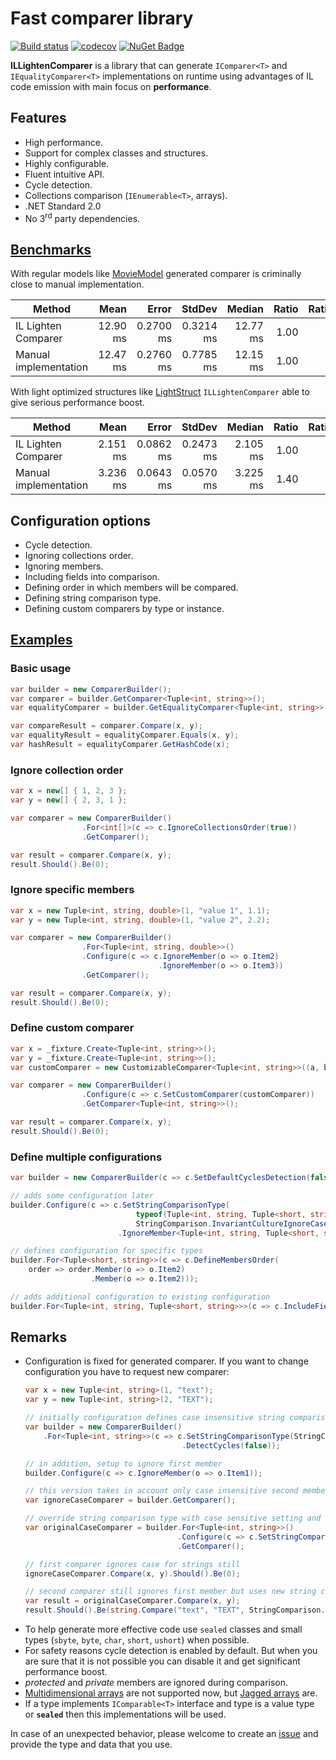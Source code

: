# Fast comparer library

[![Build status](https://ci.appveyor.com/api/projects/status/u9qs6c5v1qbvda2b/branch/master?svg=true)](https://ci.appveyor.com/project/sgaliamov/il-lighten-comparer/branch/master)
[![codecov](https://codecov.io/gh/sgaliamov/il-lighten-comparer/graph/badge.svg)](https://codecov.io/gh/sgaliamov/il-lighten-comparer)
[![NuGet Badge](https://buildstats.info/nuget/ILLightenComparer)](https://www.nuget.org/packages/ILLightenComparer)

**ILLightenComparer** is a library that can generate `IComparer<T>` and `IEqualityComparer<T>` implementations on runtime using advantages of IL code emission with main focus on **performance**.

## Features

* High performance.
* Support for complex classes and structures.
* Highly configurable.
* Fluent intuitive API.
* Cycle detection.
* Collections comparison (`IEnumerable<T>`, arrays).
* .NET Standard 2.0
* No 3<sup>rd</sup> party dependencies.

## [Benchmarks](https://github.com/sgaliamov/il-lighten-comparer/blob/master/src/ILLightenComparer.Benchmarks/Program.cs)

With regular models like [MovieModel](https://github.com/sgaliamov/il-lighten-comparer/blob/master/src/ILLightenComparer.Benchmarks/Benchmark/MovieModel.cs) generated comparer is criminally close to manual implementation.

| Method                |     Mean |     Error |    StdDev |   Median | Ratio | RatioSD |
| --------------------- | -------: | --------: | --------: | -------: | ----: | ------: |
| IL Lighten Comparer   | 12.90 ms | 0.2700 ms | 0.3214 ms | 12.77 ms |  1.00 |    0.00 |
| Manual implementation | 12.47 ms | 0.2760 ms | 0.7785 ms | 12.15 ms |  1.00 |    0.09 |

With light optimized structures like [LightStruct](https://github.com/sgaliamov/il-lighten-comparer/blob/master/src/ILLightenComparer.Benchmarks/Benchmark/LightStruct.cs) `ILLightenComparer` able to give serious performance boost.

| Method                |     Mean |     Error |    StdDev |   Median | Ratio | RatioSD |
| --------------------- | -------: | --------: | --------: | -------: | ----: | ------: |
| IL Lighten Comparer   | 2.151 ms | 0.0862 ms | 0.2473 ms | 2.105 ms |  1.00 |    0.00 |
| Manual implementation | 3.236 ms | 0.0643 ms | 0.0570 ms | 3.225 ms |  1.40 |    0.16 |

## Configuration options

* Cycle detection.
* Ignoring collections order.
* Ignoring members.
* Including fields into comparison.
* Defining order in which members will be compared.
* Defining string comparison type.
* Defining custom comparers by type or instance.

## [Examples](https://github.com/sgaliamov/il-lighten-comparer/blob/master/src/ILLightenComparer.Tests/Examples.cs)

### Basic usage

``` csharp
var builder = new ComparerBuilder();
var comparer = builder.GetComparer<Tuple<int, string>>();
var equalityComparer = builder.GetEqualityComparer<Tuple<int, string>>();

var compareResult = comparer.Compare(x, y);
var equalityResult = equalityComparer.Equals(x, y);
var hashResult = equalityComparer.GetHashCode(x);
```

### Ignore collection order

``` csharp
var x = new[] { 1, 2, 3 };
var y = new[] { 2, 3, 1 };

var comparer = new ComparerBuilder()
                .For<int[]>(c => c.IgnoreCollectionsOrder(true))
                .GetComparer();

var result = comparer.Compare(x, y);
result.Should().Be(0);
```

### Ignore specific members

``` csharp
var x = new Tuple<int, string, double>(1, "value 1", 1.1);
var y = new Tuple<int, string, double>(1, "value 2", 2.2);

var comparer = new ComparerBuilder()
                .For<Tuple<int, string, double>>()
                .Configure(c => c.IgnoreMember(o => o.Item2)
                                 .IgnoreMember(o => o.Item3))
                .GetComparer();

var result = comparer.Compare(x, y);
result.Should().Be(0);
```

### Define custom comparer

``` csharp
var x = _fixture.Create<Tuple<int, string>>();
var y = _fixture.Create<Tuple<int, string>>();
var customComparer = new CustomizableComparer<Tuple<int, string>>((a, b) => 0); // makes all objects always equal

var comparer = new ComparerBuilder()
                .Configure(c => c.SetCustomComparer(customComparer))
                .GetComparer<Tuple<int, string>>();

var result = comparer.Compare(x, y);
result.Should().Be(0);
```

### Define multiple configurations

``` csharp
var builder = new ComparerBuilder(c => c.SetDefaultCyclesDetection(false)); // defines initial configuration

// adds some configuration later
builder.Configure(c => c.SetStringComparisonType(
                            typeof(Tuple<int, string, Tuple<short, string>>),
                            StringComparison.InvariantCultureIgnoreCase)
                        .IgnoreMember<Tuple<int, string, Tuple<short, string>>, int>(o => o.Item1));

// defines configuration for specific types
builder.For<Tuple<short, string>>(c => c.DefineMembersOrder(
    order => order.Member(o => o.Item2)
                  .Member(o => o.Item2)));

// adds additional configuration to existing configuration
builder.For<Tuple<int, string, Tuple<short, string>>>(c => c.IncludeFields(false));
```

## Remarks

* Configuration is fixed for generated comparer. If you want to change configuration you have to request new comparer:
  ``` csharp
  var x = new Tuple<int, string>(1, "text");
  var y = new Tuple<int, string>(2, "TEXT");

  // initially configuration defines case insensitive string comparison
  var builder = new ComparerBuilder()
      .For<Tuple<int, string>>(c => c.SetStringComparisonType(StringComparison.CurrentCultureIgnoreCase)
                                     .DetectCycles(false));

  // in addition, setup to ignore first member
  builder.Configure(c => c.IgnoreMember(o => o.Item1));

  // this version takes in account only case insensitive second member
  var ignoreCaseComparer = builder.GetComparer();

  // override string comparison type with case sensitive setting and build new comparer
  var originalCaseComparer = builder.For<Tuple<int, string>>()
                                    .Configure(c => c.SetStringComparisonType(StringComparison.Ordinal))
                                    .GetComparer();

  // first comparer ignores case for strings still
  ignoreCaseComparer.Compare(x, y).Should().Be(0);

  // second comparer still ignores first member but uses new string comparison type
  var result = originalCaseComparer.Compare(x, y);
  result.Should().Be(string.Compare("text", "TEXT", StringComparison.Ordinal));
  ```
* To help generate more effective code use `sealed` classes and small types (`sbyte`, `byte`, `char`, `short`, `ushort`) when possible.
* For safety reasons cycle detection is enabled by default. But when you are sure that it is not possible you can disable it and get significant performance boost.
* *protected* and *private* members are ignored during comparison.
* [Multidimensional arrays](https://docs.microsoft.com/en-us/dotnet/csharp/programming-guide/arrays/multidimensional-arrays) are not supported now, but [Jagged arrays](https://docs.microsoft.com/en-us/dotnet/csharp/programming-guide/arrays/jagged-arrays) are.
* If a type implements `IComparable<T>` interface and type is a value type or **`sealed`** then this implementations will be used.

In case of an unexpected behavior, please welcome to create an [issue](https://github.com/sgaliamov/il-lighten-comparer/issues/new) and provide the type and data that you use.
